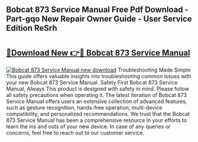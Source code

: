 ## Bobcat 873 Service Manual Free Pdf Download - Part-gqo New Repair Owner Guide - User Service Edition ReSrh

# <h2><a href="http://bc287.oget.top/?id=Bobcat+873+Service+Manual">🔗Download New 👉🔴 Bobcat 873 Service Manual</a></h2>

[![Bobcat 873 Service Manual new download](https://i.imgur.com/5g1atiW.png)](http://bc287.oget.top/?id=Bobcat+873+Service+Manual)
Troubleshooting Made Simple This guide offers valuable insights into troubleshooting common issues with your new Bobcat 873 Service Manual. Safety First Bobcat 873 Service Manual, Always This product is designed with safety in mind. Please follow all safety precautions when operating it. The latest iteration of Bobcat 873 Service Manual offers users an extensive collection of advanced features, such as gesture recognition, hands-free operation, multi-device compatibility, and personalized recommendations. We trust that the Bobcat 873 Service Manual has been a comprehensive resource in your efforts to learn the ins and outs of your new device. In case of any queries or concerns, feel free to reach out to our customer service.
